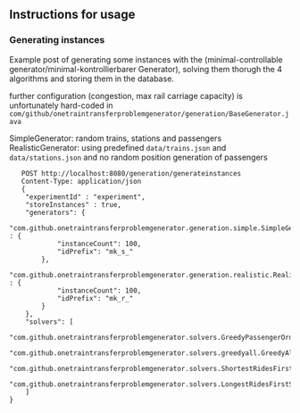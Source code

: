 ## Instructions for usage

### Generating instances

Example post of generating some instances with the (minimal-controllable generator/minimal-kontrollierbarer Generator),
solving them thorugh the 4 algorithms and storing them in the database.

further configuration (congestion, max rail carriage capacity) is unfortunately
hard-coded in `com/github/onetraintransferproblemgenerator/generation/BaseGenerator.java`

SimpleGenerator: random trains, stations and passengers
RealisticGenerator: using predefined `data/trains.json` and `data/stations.json`
and no random position generation of passengers

```http
   POST http://localhost:8080/generation/generateinstances
   Content-Type: application/json
   {
    "experimentId" : "experiment",
    "storeInstances" : true,
    "generators": {
        "com.github.onetraintransferproblemgenerator.generation.simple.SimpleGenerator" : {
            "instanceCount": 100,
            "idPrefix": "mk_s_"
        },
        "com.github.onetraintransferproblemgenerator.generation.realistic.RealisticGenerator" : {
            "instanceCount": 100,
            "idPrefix": "mk_r_"
        }
    },
    "solvers": [
        "com.github.onetraintransferproblemgenerator.solvers.GreedyPassengerOrderSolver",
        "com.github.onetraintransferproblemgenerator.solvers.greedyall.GreedyAllPassengersSolver",
        "com.github.onetraintransferproblemgenerator.solvers.ShortestRidesFirstSolver",
        "com.github.onetraintransferproblemgenerator.solvers.LongestRidesFirstSolver"
    ]
}
   ```




